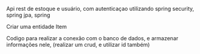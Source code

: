 
Api rest de estoque e usuário, com autenticaçao utilizando spring security, spring jpa, spring 

Criar uma entidade Item

Codigo para realizar a conexão com o banco de dados, e armazenar informações nele, (realizar um crud, e utilizar id também) 

